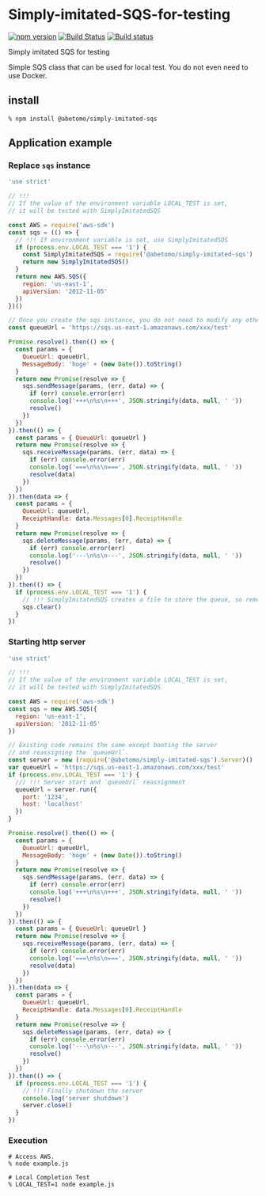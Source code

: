# Simply-imitated-SQS-for-testing

[![npm version](https://badge.fury.io/js/%40abetomo%2Fsimply-imitated-sqs.svg)](https://badge.fury.io/js/%40abetomo%2Fsimply-imitated-sqs)
[![Build Status](https://travis-ci.org/abetomo/Simply-imitated-SQS-for-testing.svg?branch=master)](https://travis-ci.org/abetomo/Simply-imitated-SQS-for-testing)
[![Build status](https://ci.appveyor.com/api/projects/status/lytdokg17id0n33l/branch/master?svg=true)](https://ci.appveyor.com/project/abetomo/simply-imitated-sqs-for-testing/branch/master)

Simply imitated SQS for testing

Simple SQS class that can be used for local test.
You do not even need to use Docker.

## install
```
% npm install @abetomo/simply-imitated-sqs
```

## Application example
### Replace `sqs` instance
```javascript
'use strict'

// !!!
// If the value of the environment variable LOCAL_TEST is set,
// it will be tested with SimplyImitatedSQS

const AWS = require('aws-sdk')
const sqs = (() => {
  // !!! If environment variable is set, use SimplyImitatedSQS
  if (process.env.LOCAL_TEST === '1') {
    const SimplyImitatedSQS = require('@abetomo/simply-imitated-sqs')
    return new SimplyImitatedSQS()
  }
  return new AWS.SQS({
    region: 'us-east-1',
    apiVersion: '2012-11-05'
  })
})()

// Once you create the sqs instance, you do not need to modify any other code.
const queueUrl = 'https://sqs.us-east-1.amazonaws.com/xxx/test'

Promise.resolve().then(() => {
  const params = {
    QueueUrl: queueUrl,
    MessageBody: 'hoge' + (new Date()).toString()
  }
  return new Promise(resolve => {
    sqs.sendMessage(params, (err, data) => {
      if (err) console.error(err)
      console.log('+++\n%s\n+++', JSON.stringify(data, null, ' '))
      resolve()
    })
  })
}).then(() => {
  const params = { QueueUrl: queueUrl }
  return new Promise(resolve => {
    sqs.receiveMessage(params, (err, data) => {
      if (err) console.error(err)
      console.log('===\n%s\n===', JSON.stringify(data, null, ' '))
      resolve(data)
    })
  })
}).then(data => {
  const params = {
    QueueUrl: queueUrl,
    ReceiptHandle: data.Messages[0].ReceiptHandle
  }
  return new Promise(resolve => {
    sqs.deleteMessage(params, (err, data) => {
      if (err) console.error(err)
      console.log('---\n%s\n---', JSON.stringify(data, null, ' '))
      resolve()
    })
  })
}).then(() => {
  if (process.env.LOCAL_TEST === '1') {
    // !!! SimplyImitatedSQS creates a file to store the queue, so remove it.
    sqs.clear()
  }
})
```

### Starting http server
```javascript
'use strict'

// !!!
// If the value of the environment variable LOCAL_TEST is set,
// it will be tested with SimplyImitatedSQS

const AWS = require('aws-sdk')
const sqs = new AWS.SQS({
  region: 'us-east-1',
  apiVersion: '2012-11-05'
})

// Existing code remains the same except booting the server
// and reassigning the `queueUrl`.
const server = new (require('@abetomo/simply-imitated-sqs').Server)()
var queueUrl = 'https://sqs.us-east-1.amazonaws.com/xxx/test'
if (process.env.LOCAL_TEST === '1') {
  /// !!! Server start and `queueUrl` reassignment
  queueUrl = server.run({
    port: '1234',
    host: 'localhost'
  })
}

Promise.resolve().then(() => {
  const params = {
    QueueUrl: queueUrl,
    MessageBody: 'hoge' + (new Date()).toString()
  }
  return new Promise(resolve => {
    sqs.sendMessage(params, (err, data) => {
      if (err) console.error(err)
      console.log('+++\n%s\n+++', JSON.stringify(data, null, ' '))
      resolve()
    })
  })
}).then(() => {
  const params = { QueueUrl: queueUrl }
  return new Promise(resolve => {
    sqs.receiveMessage(params, (err, data) => {
      if (err) console.error(err)
      console.log('===\n%s\n===', JSON.stringify(data, null, ' '))
      resolve(data)
    })
  })
}).then(data => {
  const params = {
    QueueUrl: queueUrl,
    ReceiptHandle: data.Messages[0].ReceiptHandle
  }
  return new Promise(resolve => {
    sqs.deleteMessage(params, (err, data) => {
      if (err) console.error(err)
      console.log('---\n%s\n---', JSON.stringify(data, null, ' '))
      resolve()
    })
  })
}).then(() => {
  if (process.env.LOCAL_TEST === '1') {
    // !!! Finally shutdown the server
    console.log('server shutdown')
    server.close()
  }
})
```

### Execution
```
# Access AWS.
% node example.js

# Local Completion Test
% LOCAL_TEST=1 node example.js
```
